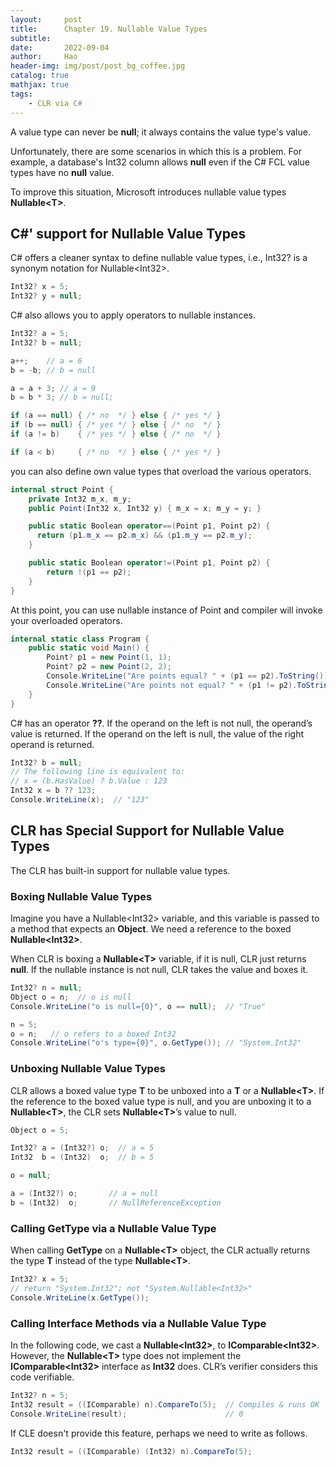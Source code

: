 ```yaml
---
layout:     post
title:      Chapter 19. Nullable Value Types
subtitle:   
date:       2022-09-04
author:     Hao
header-img: img/post/post_bg_coffee.jpg
catalog: true
mathjax: true
tags:
    - CLR via C#
---
```


A value type can never be **null**; it always contains the value type's value.

Unfortunately, there are some scenarios in which this is a problem. For example, a database's Int32 column allows **null** even if the C# FCL value types have no **null** value. 

To improve this situation, Microsoft introduces nullable value types **Nullable\<T>**. 

## C#' support for Nullable Value Types

C# offers a cleaner syntax to define nullable value types, i.e., Int32? is a synonym notation for Nullable\<Int32>.

```c#
Int32? x = 5;
Int32? y = null;
```

C# also allows you to apply operators to nullable instances.

```c#
Int32? a = 5;
Int32? b = null;

a++;    // a = 6
b = -­b; // b = null

a = a + 3; // a = 9
b = b * 3; // b = null;

if (a == null) { /* no  */ } else { /* yes */ }
if (b == null) { /* yes */ } else { /* no  */ }
if (a != b)    { /* yes */ } else { /* no  */ }

if (a < b)     { /* no  */ } else { /* yes */ }
```

you can also define own value types that overload the various operators.

```c#
internal struct Point {
    private Int32 m_x, m_y;
    public Point(Int32 x, Int32 y) { m_x = x; m_y = y; }

    public static Boolean operator==(Point p1, Point p2) {
      return (p1.m_x == p2.m_x) && (p1.m_y == p2.m_y);
    }

    public static Boolean operator!=(Point p1, Point p2) {
        return !(p1 == p2);
    } 
}
```

At this point, you can use nullable instance of Point and compiler will invoke your overloaded operators.

```c#
internal static class Program {
    public static void Main() {
        Point? p1 = new Point(1, 1);
        Point? p2 = new Point(2, 2);
        Console.WriteLine("Are points equal? " + (p1 == p2).ToString());
        Console.WriteLine("Are points not equal? " + (p1 != p2).ToString());
    }
}
```

C# has an operator **??**. If the operand on the left is not null, the operand’s value is returned. If the operand on the left is null, the value of the right operand is returned.

```c#
Int32? b = null;
// The following line is equivalent to:
// x = (b.HasValue) ? b.Value : 123
Int32 x = b ?? 123;
Console.WriteLine(x);  // "123"
```

## CLR has Special Support for Nullable Value Types

The CLR has built-in support for nullable value types.

### Boxing Nullable Value Types

Imagine you have a Nullable\<Int32> variable, and this variable is passed to a method that expects an **Object**. We need a reference to the boxed **Nullable\<Int32>**.

When CLR is boxing a **Nullable\<T>** variable, if it is null, CLR just returns **null**. If the nullable instance is not null, CLR takes the value and boxes it.

```c#
Int32? n = null;
Object o = n;  // o is null
Console.WriteLine("o is null={0}", o == null);  // "True"

n = 5;
o = n;   // o refers to a boxed Int32
Console.WriteLine("o's type={0}", o.GetType()); // "System.Int32"
```

### Unboxing Nullable Value Types

CLR allows a boxed value type **T** to be unboxed into a **T** or a **Nullable\<T>**. If the reference to the boxed value type is null, and you are unboxing it to a **Nullable\<T>**, the CLR sets **Nullable\<T>**’s value to null.

```c#
Object o = 5;

Int32? a = (Int32?) o;  // a = 5
Int32  b = (Int32)  o;  // b = 5

o = null;

a = (Int32?) o;       // a = null
b = (Int32)  o;       // NullReferenceException
```

### Calling GetType via a Nullable Value Type

When calling **GetType** on a **Nullable\<T>** object, the CLR actually returns the type **T** instead of the type **Nullable\<T>**.

```c#
Int32? x = 5;
// return "System.Int32"; not "System.Nullable<Int32>"
Console.WriteLine(x.GetType());
```

### Calling Interface Methods via a Nullable Value Type

In the following code, we cast a **Nullable\<Int32>**, to **IComparable\<Int32>**. However, the **Nullable\<T>** type does not implement the **IComparable\<Int32>** interface as **Int32** does. CLR’s verifier considers this code verifiable.

```c#
Int32? n = 5;
Int32 result = ((IComparable) n).CompareTo(5);  // Compiles & runs OK
Console.WriteLine(result);                      // 0
```

If CLE doesn't provide this feature, perhaps we need to write as follows.

```c#
Int32 result = ((IComparable) (Int32) n).CompareTo(5);
```